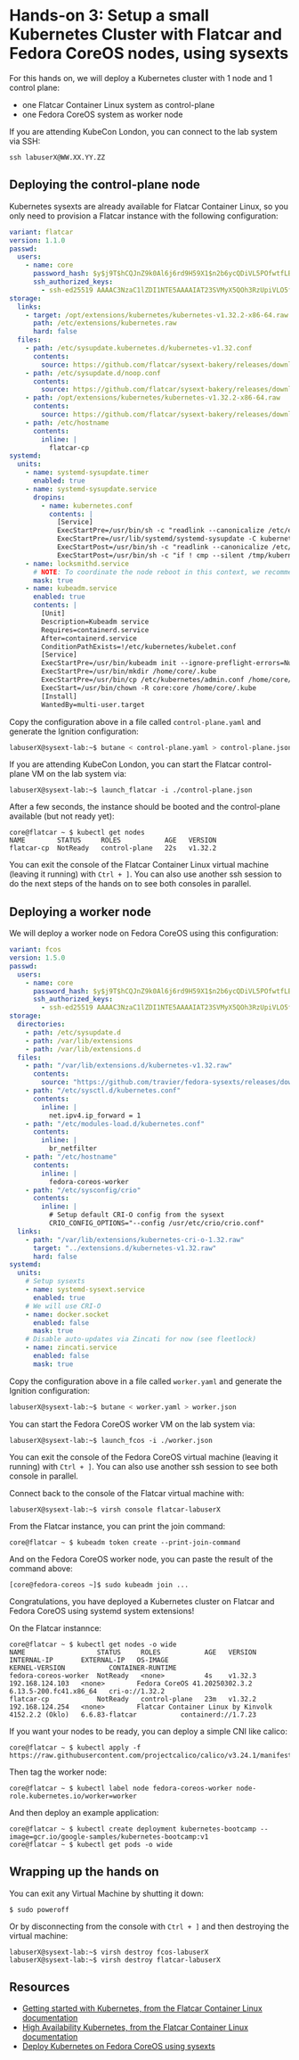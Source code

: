 # Hands-on 3: Setup a small Kubernetes Cluster with Flatcar and Fedora CoreOS nodes, using sysexts

For this hands on, we will deploy a Kubernetes cluster with 1 node and 1
control plane:

* one Flatcar Container Linux system as control-plane
* one Fedora CoreOS system as worker node

If you are attending KubeCon London, you can connect to the lab system via SSH:

```
ssh labuserX@WW.XX.YY.ZZ
```

## Deploying the control-plane node

Kubernetes sysexts are already available for Flatcar Container Linux, so you
only need to provision a Flatcar instance with the following configuration:

```yaml
variant: flatcar
version: 1.1.0
passwd:
  users:
    - name: core
      password_hash: $y$j9T$hCQJnZ9k0Al6j6rd9H59X1$n2b6ycQDiVL5POfwtfLBue9shrrVN3zzzMZ37Kia090
      ssh_authorized_keys:
        - ssh-ed25519 AAAAC3NzaC1lZDI1NTE5AAAAIAT23SVMyX5QOh3RzUpiVLO5f7MzhenlN0zjtWsncdqE labuser@sysext-lab
storage:
  links:
    - target: /opt/extensions/kubernetes/kubernetes-v1.32.2-x86-64.raw
      path: /etc/extensions/kubernetes.raw
      hard: false
  files:
    - path: /etc/sysupdate.kubernetes.d/kubernetes-v1.32.conf
      contents:
        source: https://github.com/flatcar/sysext-bakery/releases/download/kubernetes-v1.32.2/kubernetes-v1.32.conf
    - path: /etc/sysupdate.d/noop.conf
      contents:
        source: https://github.com/flatcar/sysext-bakery/releases/download/latest/noop.conf
    - path: /opt/extensions/kubernetes/kubernetes-v1.32.2-x86-64.raw
      contents:
        source: https://github.com/flatcar/sysext-bakery/releases/download/kubernetes-v1.32.2/kubernetes-v1.32.2-x86-64.raw
    - path: /etc/hostname
      contents:
        inline: |
          flatcar-cp
systemd:
  units:
    - name: systemd-sysupdate.timer
      enabled: true
    - name: systemd-sysupdate.service
      dropins:
        - name: kubernetes.conf
          contents: |
            [Service]
            ExecStartPre=/usr/bin/sh -c "readlink --canonicalize /etc/extensions/kubernetes.raw > /tmp/kubernetes"
            ExecStartPre=/usr/lib/systemd/systemd-sysupdate -C kubernetes update
            ExecStartPost=/usr/bin/sh -c "readlink --canonicalize /etc/extensions/kubernetes.raw > /tmp/kubernetes-new"
            ExecStartPost=/usr/bin/sh -c "if ! cmp --silent /tmp/kubernetes /tmp/kubernetes-new; then touch /run/reboot-required; fi"
    - name: locksmithd.service
      # NOTE: To coordinate the node reboot in this context, we recommend to use Kured.
      mask: true
    - name: kubeadm.service
      enabled: true
      contents: |
        [Unit]
        Description=Kubeadm service
        Requires=containerd.service
        After=containerd.service
        ConditionPathExists=!/etc/kubernetes/kubelet.conf
        [Service]
        ExecStartPre=/usr/bin/kubeadm init --ignore-preflight-errors=NumCPU,Mem
        ExecStartPre=/usr/bin/mkdir /home/core/.kube
        ExecStartPre=/usr/bin/cp /etc/kubernetes/admin.conf /home/core/.kube/config
        ExecStart=/usr/bin/chown -R core:core /home/core/.kube
        [Install]
        WantedBy=multi-user.target
```

Copy the configuration above in a file called `control-plane.yaml` and
generate the Ignition configuration:

```bash
labuserX@sysext-lab:~$ butane < control-plane.yaml > control-plane.json
```

If you are attending KubeCon London, you can start the Flatcar control-plane VM
on the lab system via:

```
labuserX@sysext-lab:~$ launch_flatcar -i ./control-plane.json
```

After a few seconds, the instance should be booted and the control-plane
available (but not ready yet):

```
core@flatcar ~ $ kubectl get nodes
NAME        STATUS     ROLES           AGE   VERSION
flatcar-cp  NotReady   control-plane   22s   v1.32.2
```

You can exit the console of the Flatcar Container Linux virtual machine
(leaving it running) with `Ctrl + ]`. You can also use another ssh session to
do the next steps of the hands on to see both consoles in parallel.

## Deploying a worker node

We will deploy a worker node on Fedora CoreOS using this configuration:

```yaml
variant: fcos
version: 1.5.0
passwd:
  users:
    - name: core
      password_hash: $y$j9T$hCQJnZ9k0Al6j6rd9H59X1$n2b6ycQDiVL5POfwtfLBue9shrrVN3zzzMZ37Kia090
      ssh_authorized_keys:
        - ssh-ed25519 AAAAC3NzaC1lZDI1NTE5AAAAIAT23SVMyX5QOh3RzUpiVLO5f7MzhenlN0zjtWsncdqE labuser@sysext-lab
storage:
  directories:
    - path: /etc/sysupdate.d
    - path: /var/lib/extensions
    - path: /var/lib/extensions.d
  files:
    - path: "/var/lib/extensions.d/kubernetes-v1.32.raw"
      contents:
        source: "https://github.com/travier/fedora-sysexts/releases/download/fedora-coreos-stable/kubernetes-cri-o-1.32-41.20250302.3.2-x86-64.raw"
    - path: "/etc/sysctl.d/kubernetes.conf"
      contents:
        inline: |
          net.ipv4.ip_forward = 1
    - path: "/etc/modules-load.d/kubernetes.conf"
      contents:
        inline: |
          br_netfilter
    - path: "/etc/hostname"
      contents:
        inline: |
          fedora-coreos-worker
    - path: "/etc/sysconfig/crio"
      contents:
        inline: |
          # Setup default CRI-O config from the sysext
          CRIO_CONFIG_OPTIONS="--config /usr/etc/crio/crio.conf"
  links:
    - path: "/var/lib/extensions/kubernetes-cri-o-1.32.raw"
      target: "../extensions.d/kubernetes-v1.32.raw"
      hard: false
systemd:
  units:
    # Setup sysexts
    - name: systemd-sysext.service
      enabled: true
    # We will use CRI-O
    - name: docker.socket
      enabled: false
      mask: true
    # Disable auto-updates via Zincati for now (see fleetlock)
    - name: zincati.service
      enabled: false
      mask: true
```

Copy the configuration above in a file called `worker.yaml` and generate the
Ignition configuration:

```bash
labuserX@sysext-lab:~$ butane < worker.yaml > worker.json
```

You can start the Fedora CoreOS worker VM on the lab system via:

```
labuserX@sysext-lab:~$ launch_fcos -i ./worker.json
```

You can exit the console of the Fedora CoreOS virtual machine (leaving it
running) with `Ctrl + ]`. You can also use another ssh session to see both
console in parallel.

Connect back to the console of the Flatcar virtual machine with:

```
labuserX@sysext-lab:~$ virsh console flatcar-labuserX
```

From the Flatcar instance, you can print the join command:

```
core@flatcar ~ $ kubeadm token create --print-join-command
```

And on the Fedora CoreOS worker node, you can paste the result of the command above:

```
[core@fedora-coreos ~]$ sudo kubeadm join ...
```

Congratulations, you have deployed a Kubernetes cluster on Flatcar and Fedora
CoreOS using systemd system extensions!

On the Flatcar instannce:

```
core@flatcar ~ $ kubectl get nodes -o wide
NAME                  STATUS     ROLES           AGE   VERSION   INTERNAL-IP       EXTERNAL-IP   OS-IMAGE                                             KERNEL-VERSION           CONTAINER-RUNTIME
fedora-coreos-worker  NotReady   <none>          4s    v1.32.3   192.168.124.103   <none>        Fedora CoreOS 41.20250302.3.2                        6.13.5-200.fc41.x86_64   cri-o://1.32.2
flatcar-cp            NotReady   control-plane   23m   v1.32.2   192.168.124.254   <none>        Flatcar Container Linux by Kinvolk 4152.2.2 (Oklo)   6.6.83-flatcar           containerd://1.7.23
```

If you want your nodes to be ready, you can deploy a simple CNI like calico:

```
core@flatcar ~ $ kubectl apply -f https://raw.githubusercontent.com/projectcalico/calico/v3.24.1/manifests/calico.yaml
```

Then tag the worker node:

```
core@flatcar ~ $ kubectl label node fedora-coreos-worker node-role.kubernetes.io/worker=worker
```

And then deploy an example application:

```
core@flatcar ~ $ kubectl create deployment kubernetes-bootcamp --image=gcr.io/google-samples/kubernetes-bootcamp:v1
core@flatcar ~ $ kubectl get pods -o wide
```

## Wrapping up the hands on

You can exit any Virtual Machine by shutting it down:

```
$ sudo poweroff
```

Or by disconnecting from the console with `Ctrl + ]` and then destroying the
virtual machine:

```
labuserX@sysext-lab:~$ virsh destroy fcos-labuserX
labuserX@sysext-lab:~$ virsh destroy flatcar-labuserX
```

## Resources

* [Getting started with Kubernetes, from the Flatcar Container Linux documentation](https://www.flatcar.org/docs/latest/container-runtimes/getting-started-with-kubernetes/)
* [High Availability Kubernetes, from the Flatcar Container Linux documentation](https://www.flatcar.org/docs/latest/container-runtimes/high-availability-kubernetes/)
* [Deploy Kubernetes on Fedora CoreOS using sysexts](https://github.com/travier/fedora-coreos-kubernetes)
